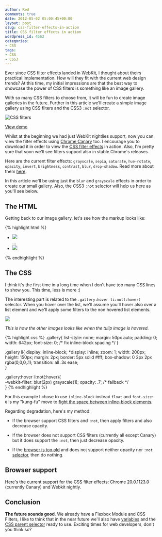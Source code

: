 ```yaml
---
author: Red
comments: true
date: 2012-05-02 05:00:45+00:00
layout: post
slug: css-filter-effects-in-action
title: CSS filter effects in action
wordpress_id: 4562
categories:
- CSS
tags:
- CSS
- CSS3
---
```


Ever since CSS filter effects landed in WebKit, I thought about theirs practical implementation. How will they fit with the current web design trends? At this time, my initial impressions are that the best way to showcase the power of CSS filters is something like an image gallery.

With so many CSS filters to choose from, it will be fun to create image galleries in the future. Further in this article we'll create a simple image gallery using CSS filters and the CSS3 `:not` selector.

![CSS filters](http://www.red-team-design.com/wp-content/uploads/2012/05/css-filter-effects-in-action.png)

<!-- more -->

[View demo](http://www.red-team-design.com/wp-content/uploads/2012/05/css-filter-effects-in-action-demo.html)

Whilst at the beginning we had just WebKit nightlies support, now you can view the filter effects using [Chrome Canary](http://tools.google.com/dlpage/chromesxs) too. I encourage you to download it in order to view the [CSS filter effects](https://dvcs.w3.org/hg/FXTF/raw-file/tip/filters/index.html) in action. Also, I'm pretty sure that soon we'll see filters support also in stable Chrome's releases.

Here are the current filter effects: `grayscale`, `sepia`, `saturate`, `hue-rotate`, `opacity`, `invert`, `brightness`, `contrast`, `blur`, `drop-shadow`. Read more about them [here](https://dvcs.w3.org/hg/FXTF/raw-file/tip/filters/index.html).

In this article we'll be using just the `blur` and `grayscale` effects in order to create our small gallery. Also, the CSS3 `:not` selector will help us here as you'll see below.

## The HTML

Getting back to our image gallery, let's see how the markup looks like:
    
{% highlight html %}
<ul class="gallery">
  <li><img src="1.jpg"></li>
  ...
  <li><img src="6.jpg"></li>      
</ul>
{% endhighlight %} 

## The CSS

I think it's the first time in a long time when I don't have too many CSS lines to show you. This time, less is more :)

The interesting part is related to the `.gallery:hover li:not(:hover)` selector. When you hover over the list, we'll assume you'll hover also over a list element and we'll apply some filters to the non hovered list elements.

![](http://www.red-team-design.com/wp-content/uploads/2012/05/css-filter-effects-in-action-example.jpg)

_This is how the other images looks like when the tulip image is hovered._

{% highlight css %}
.gallery{
  list-style: none;
  margin: 50px auto; padding: 0;
  width: 642px;
  font-size: 0; /* fix inline-block spacing */
}

.gallery li{
    display: inline-block;
    *display: inline;
    zoom: 1;
    width: 200px; height: 150px;
    margin: 2px;
    border: 5px solid #fff;
    box-shadow: 0 2px 2px rgba(0,0,0,.1);
    transition: all .3s ease;        
}

.gallery:hover li:not(:hover){       
    -webkit-filter: blur(2px) grayscale(1);
    opacity: .7; /* fallback */        
}
{% endhighlight %}

For this example I chose to use `inline-block` instead `float` and `font-size: 0` is my "kung-fu" move to [fight the space between inline-block elements](http://css-tricks.com/fighting-the-space-between-inline-block-elements/).

Regarding degradation, here's my method:
  
  * If the browser support CSS filters and `:not`, then apply filters and also decrease opacity.
  
  * If the browser does not support CSS filters (currently all except Canary) but it does support the `:not`, then just decrease opacity.
  
  * If the [browser is too old](http://www.red-team-design.com/how-to-solve-common-ie-bugs) and does not support neither opacity nor `:not` [selector](http://caniuse.com/#search=:not), then do nothing.


## Browser support

Here's the current support for the CSS filter effects: Chrome 20.0.1123.0 (currently Canary) and Webkit nightly.

## Conclusion

**The future sounds good**. We already have a Flexbox Module and CSS Filters, I like to think that in the near future we'll also have [variables](http://www.red-team-design.com/css-variables) and the [CSS parent selector](http://www.red-team-design.com/meet-the-css4-selectors) ready to use. Exciting times for web developers, don't you think so?